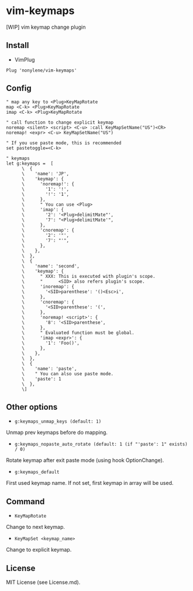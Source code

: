# vim-keymaps
[WIP] vim keymap change plugin

## Install

- VimPlug

```vim
Plug 'nonylene/vim-keymaps'
```

## Config

```vim
" map any key to <Plug>KeyMapRotate
map <C-k> <Plug>KeyMapRotate
imap <C-k> <Plug>KeyMapRotate

" call function to change explicit keymap
noremap <silent> <script> <C-u> :call KeyMapSetName("US")<CR>
noremap! <expr> <C-u> KeyMapSetName("US")

" If you use paste mode, this is recommended
set pastetoggle=<C-k>

" keymaps
let g:keymaps =  [
      \  {
      \    'name': 'JP',
      \    'keymap': {
      \      'noremap!': {
      \        '1': '!',
      \        '!': '1',
      \      },
      \      " You can use <Plug>
      \      'imap': {
      \        '2': '<Plug>delimitMate"',
      \        '7': "<Plug>delimitMate'",
      \      },
      \      'cnoremap': {
      \        '2': '"',
      \        '7': "'",
      \      },
      \    },
      \  },
      \  {
      \    'name': 'second',
      \    'keymap': {
      \      " XXX: This is executed with plugin's scope.
      \      "      <SID> also refers plugin's scope.
      \      'inoremap': {
      \        '<SID>parenthese': '()<Esc>i',
      \      },
      \      'cnoremap': {
      \        '<SID>parenthese': '(',
      \      },
      \      'noremap! <script>': {
      \        '8': '<SID>parenthese',
      \      },
      \      " Evaluated function must be global.
      \      'imap <expr>': {
      \        '1': 'Foo()',
      \      },
      \    },
      \  },
      \  {
      \    'name': 'paste',
      \    " You can also use paste mode.
      \    'paste': 1
      \  },
      \]
```

## Other options

- `g:keymaps_unmap_keys (default: 1)`

Unmap prev keymaps before do mapping.

- `g:keymaps_nopaste_auto_rotate (default: 1 (if "'paste': 1" exists) / 0)`

Rotate keymap after exit paste mode (using hook OptionChange). 

- `g:keymaps_default`

First used keymap name. If not set, first keymap in array will be used.


## Command

- `KeyMapRotate`

Change to next keymap.

- `KeyMapSet <keymap_name>`

Change to explicit keymap.

## License

MIT License (see License.md).
